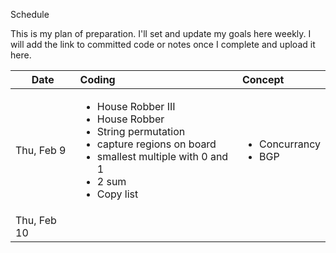 Schedule

This is my plan of preparation. I'll set and update my goals here weekly. I will add the link to committed code or notes once I complete and upload it here.


| Date        | Coding                    | Concept |
| ----------- |:-------------------------|:-------|
| Thu, Feb 9  | <ul><li>House Robber III</li><li>House Robber</li><li>String permutation</li><li>capture regions on board</li><li>smallest multiple with 0 and 1</li><li>2 sum</li><li>Copy list</li></ul>|<ul><li>Concurrancy</li><li>BGP</li><ul>|
| Thu, Feb 10 |                                               

                                              
           
               
